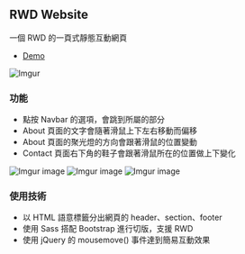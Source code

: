 ## RWD Website
一個 RWD 的一頁式靜態互動網頁
* [Demo](https://kaochihyu.github.io/demo/rwd-website/)

![Imgur](https://imgur.com/VDPSowu.gif)

### 功能
* 點按 Navbar 的選項，會跳到所屬的部分
* About 頁面的文字會隨著滑鼠上下左右移動而偏移
* About 頁面的聚光燈的方向會跟著滑鼠的位置變動
* Contact 頁面右下角的鞋子會跟著滑鼠所在的位置做上下變化

![Imgur image](https://i.imgur.com/8OFFvZO.jpeg)
![Imgur image](https://i.imgur.com/oYJZJhn.jpg)
![Imgur image](https://i.imgur.com/4PKsQZE.jpg)

### 使用技術
* 以 HTML 語意標籤分出網頁的 header、section、footer
* 使用 Sass 搭配 Bootstrap 進行切版，支援 RWD
* 使用 jQuery 的 mousemove() 事件達到簡易互動效果
